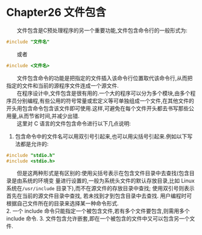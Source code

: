 # Chapter26 文件包含
 
&emsp;&emsp;文件包含是C预处理程序的另一个重要功能,文件包含命令行的一般形式为: 
```C
#include "文件名" 
```
&emsp;&emsp;或者
```C 
#include <文件名> 
```
&emsp;&emsp;文件包含命令的功能是把指定的文件插入该命令行位置取代该命令行,从而把指定的文件和当前的源程序文件连成一个源文件.<br> 
&emsp;&emsp;在程序设计中,文件包含是很有用的.一个大的程序可以分为多个模块,由多个程序员分别编程,有些公用的符号常量或宏定义等可单独组成一个文件,在其他文件的开头用包含命令包含该文件即可使用.这样,可避免在每个文件开头都去书写那些公用量,从而节省时间,并减少出错. <br>
&emsp;&emsp;这里对 C 语言的文件包含命令进行以下几点说明: <br>
1. 包含命令中的文件名可以用双引号引起来,也可以用尖括号引起来.例如以下写法都是允许的: 
```C
#include "stdio.h"
#include <stdio.h>
```
&emsp;&emsp;但是这两种形式是有区别的:使用尖括号表示在包含文件目录中去查找(包含目录是由系统的环境变 量进行设置的,一般为系统头文件的默认存放目录,比如 Linux 系统在`/usr/include` 目录下),而不在源文件的存放目录中查找; 使用双引号则表示首先在当前的源文件目录中查找, 若未找到才到包含目录中去查找. 
用户编程时可根据自己文件所在的目录来选择某一种命令形式. <br>
2. 一个 include 命令只能指定一个被包含文件,若有多个文件要包含,则需用多个 include 命令. 
3. 文件包含允许嵌套,即在一个被包含的文件中又可以包含另一个文件. 